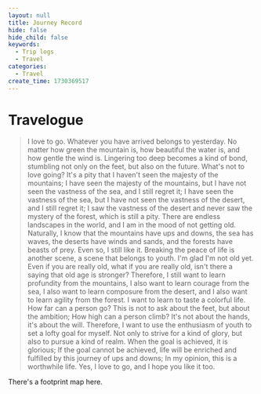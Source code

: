 ```yaml
---
layout: null
title: Journey Record
hide: false
hide_child: false
keywords:
  - Trip logs
  - Travel
categories:
  - Travel
create_time: 1730369517
---
```


# Travelogue

> I love to go.
> Whatever you have arrived belongs to yesterday. No matter how green the mountain is, how beautiful the water is, and how gentle the wind is. Lingering too deep becomes a kind of bond, stumbling not only on the feet, but also on the future.
> What's not to love going? It's a pity that I haven't seen the majesty of the mountains; I have seen the majesty of the mountains, but I have not seen the vastness of the sea, and I still regret it; I have seen the vastness of the sea, but I have not seen the vastness of the desert, and I still regret it; I saw the vastness of the desert and never saw the mystery of the forest, which is still a pity. There are endless landscapes in the world, and I am in the mood of not getting old.
> Naturally, I know that the mountains have ups and downs, the sea has waves, the deserts have winds and sands, and the forests have beasts of prey. Even so, I still like it.
> Breaking the peace of life is another scene, a scene that belongs to youth. I'm glad I'm not old yet. Even if you are really old, what if you are really old, isn't there a saying that old age is stronger?
> Therefore, I still want to learn profundity from the mountains, I also want to learn courage from the sea, I also want to learn composure from the desert, and I also want to learn agility from the forest. I want to learn to taste a colorful life.
> How far can a person go? This is not to ask about the feet, but about the ambition; How high can a person climb? It's not about the hands, it's about the will. Therefore, I want to use the enthusiasm of youth to set a lofty goal for myself. Not only to strive for a kind of glory, but also to pursue a kind of realm. When the goal is achieved, it is glorious; If the goal cannot be achieved, life will be enriched and fulfilled by this journey of ups and downs; In my opinion, this is a worthwhile life.
> Yes, I love to go, and I hope you like it too.

There's a footprint map here.